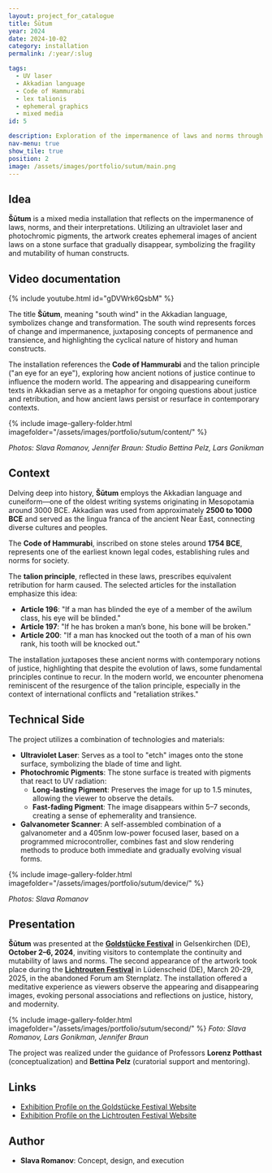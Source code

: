 ```yaml
---
layout: project_for_catalogue
title: Šūtum
year: 2024
date: 2024-10-02
category: installation
permalink: /:year/:slug

tags:
  - UV laser
  - Akkadian language
  - Code of Hammurabi  
  - lex talionis
  - ephemeral graphics
  - mixed media
id: 5

description: Exploration of the impermanence of laws and norms through ephemeral light carvings on stone
nav-menu: true
show_tile: true
position: 2
image: /assets/images/portfolio/sutum/main.png
---
```


<!-- [DEUTSCH VERSION](https://www.slavaromanov.art/2024/shootoom_DE) -->

## Idea

**Šūtum** is a mixed media installation that reflects on the impermanence of laws, norms, and their interpretations. Utilizing an ultraviolet laser and photochromic pigments, the artwork creates ephemeral images of ancient laws on a stone surface that gradually disappear, symbolizing the fragility and mutability of human constructs. 

<!-- ![A Stone](\assets\images\portfolio\sutum\Sutum - Credits Slava Romanov1.png)

*photo: Slava Romanov* -->

## Video documentation
{% include youtube.html id="gDVWrk6QsbM" %}



The title **Šūtum**, meaning "south wind" in the Akkadian language, symbolizes change and transformation. The south wind represents forces of change and impermanence, juxtaposing concepts of permanence and transience, and highlighting the cyclical nature of history and human constructs.

The installation references the **Code of Hammurabi** and the talion principle ("an eye for an eye"), exploring how ancient notions of justice continue to influence the modern world. The appearing and disappearing cuneiform texts in Akkadian serve as a metaphor for ongoing questions about justice and retribution, and how ancient laws persist or resurface in contemporary contexts.

{% include image-gallery-folder.html imagefolder="/assets/images/portfolio/sutum/content/" %}

*Photos: Slava Romanov, Jennifer Braun: Studio Bettina Pelz, Lars Gonikman*

## Context

Delving deep into history, **Šūtum** employs the Akkadian language and cuneiform—one of the oldest writing systems originating in Mesopotamia around 3000 BCE. Akkadian was used from approximately **2500 to 1000 BCE** and served as the lingua franca of the ancient Near East, connecting diverse cultures and peoples.

The **Code of Hammurabi**, inscribed on stone steles around **1754 BCE**, represents one of the earliest known legal codes, establishing rules and norms for society.

The **talion principle**, reflected in these laws, prescribes equivalent retribution for harm caused. The selected articles for the installation emphasize this idea:

- **Article 196**: "If a man has blinded the eye of a member of the awīlum class, his eye will be blinded."
- **Article 197**: "If he has broken a man’s bone, his bone will be broken."
- **Article 200**: "If a man has knocked out the tooth of a man of his own rank, his tooth will be knocked out."

The installation juxtaposes these ancient norms with contemporary notions of justice, highlighting that despite the evolution of laws, some fundamental principles continue to recur. In the modern world, we encounter phenomena reminiscent of the resurgence of the talion principle, especially in the context of international conflicts and "retaliation strikes."

## Technical Side

The project utilizes a combination of technologies and materials:

- **Ultraviolet Laser**: Serves as a tool to "etch" images onto the stone surface, symbolizing the blade of time and light.
- **Photochromic Pigments**: The stone surface is treated with pigments that react to UV radiation:
  - **Long-lasting Pigment**: Preserves the image for up to 1.5 minutes, allowing the viewer to observe the details.
  - **Fast-fading Pigment**: The image disappears within 5–7 seconds, creating a sense of ephemerality and transience.
- **Galvanometer Scanner**: A self-assembled combination of a galvanometer and a 405nm low-power focused laser, based on a programmed microcontroller, combines fast and slow rendering methods to produce both immediate and gradually evolving visual forms.

{% include image-gallery-folder.html imagefolder="/assets/images/portfolio/sutum/device/" %}


*Photos: Slava Romanov*

## Presentation

**Šūtum** was presented at the [**Goldstücke Festival**](https://2024.goldstuecke.net/de/slava-romanov/) in Gelsenkirchen (DE), **October 2–6, 2024**, inviting visitors to contemplate the continuity and mutability of laws and norms. The second appearance of the artwork took place during the [**Lichtrouten Festival**](https://lichtrouten.de/slava-romanov/) in Lüdenscheid (DE), March 20-29, 2025, in the abandoned Forum am Sternplatz. The installation offered a meditative experience as viewers observe the appearing and disappearing images, evoking personal associations and reflections on justice, history, and modernity.


{% include image-gallery-folder.html imagefolder="/assets/images/portfolio/sutum/second/" %}
*Foto: Slava Romanov, Lars Gonikman, Jennifer Braun*


The project was realized under the guidance of Professors **Lorenz Potthast** (conceptualization) and **Bettina Pelz** (curatorial support and mentoring).

## Links

- [Exhibition Profile on the Goldstücke Festival Website](https://2024.goldstuecke.net/de/slava-romanov/)
- [Exhibition Profile on the Lichtrouten Festival Website](https://lichtrouten.de/slava-romanov/)

## Author

- **Slava Romanov**: Concept, design, and execution
